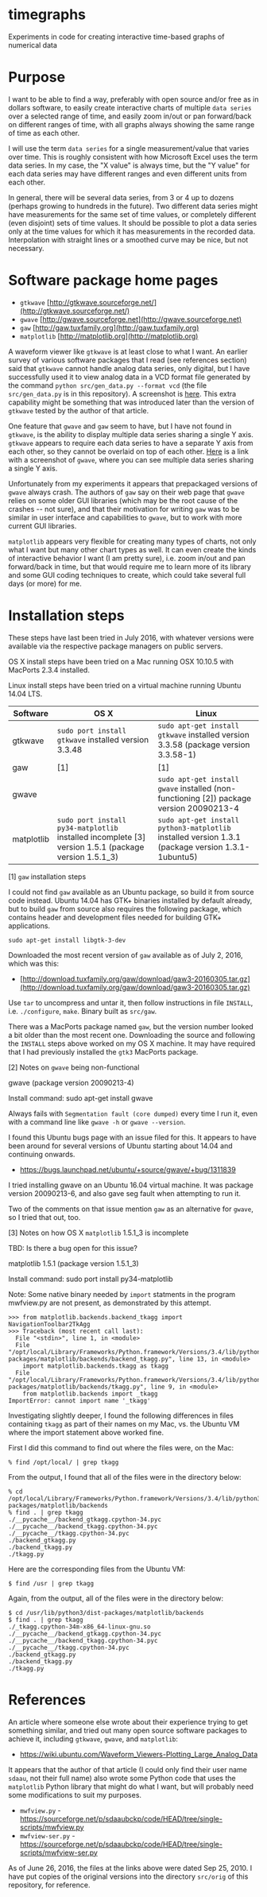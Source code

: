 # timegraphs
Experiments in code for creating interactive time-based graphs of numerical data


# Purpose

I want to be able to find a way, preferably with open source and/or
free as in dollars software, to easily create interactive charts of
multiple `data series` over a selected range of time, and easily zoom
in/out or pan forward/back on different ranges of time, with all
graphs always showing the same range of time as each other.

I will use the term `data series` for a single measurement/value that
varies over time.  This is roughly consistent with how Microsoft Excel
uses the term data series.  In my case, the "X value" is always time,
but the "Y value" for each data series may have different ranges and
even different units from each other.

In general, there will be several data series, from 3 or 4 up to
dozens (perhaps growing to hundreds in the future).  Two different
data series might have measurements for the same set of time values,
or completely different (even disjoint) sets of time values.  It
should be possible to plot a data series only at the time values for
which it has measurements in the recorded data.  Interpolation with
straight lines or a smoothed curve may be nice, but not necessary.


# Software package home pages

* `gtkwave` [http://gtkwave.sourceforge.net/](http://gtkwave.sourceforge.net/)
* `gwave` [http://gwave.sourceforge.net](http://gwave.sourceforge.net)
* `gaw` [http://gaw.tuxfamily.org](http://gaw.tuxfamily.org)
* `matplotlib` [http://matplotlib.org](http://matplotlib.org)

A waveform viewer like `gtkwave` is at least close to what I want.  An
earlier survey of various software packages that I read (see
references section) said that `gtkwave` cannot handle analog data
series, only digital, but I have successfully used it to view analog
data in a VCD format file generated by the command `python
src/gen_data.py --format vcd` (the file `src/gen_data.py` is in this
repository).  A screenshot is
[here](doc/gtkwave-screenshot-2-analog-data-series.png).  This extra
capability might be something that was introduced later than the
version of `gtkwave` tested by the author of that article.

One feature that `gwave` and `gaw` seem to have, but I have not found
in `gtkwave`, is the ability to display multiple data series sharing a
single Y axis.  `gtkwave` appears to require each data series to have
a separate Y axis from each other, so they cannot be overlaid on top
of each other.  [Here](http://gwave.sourceforge.net/gwave.png) is a
link with a screenshot of `gwave`, where you can see multiple data
series sharing a single Y axis.

Unfortunately from my experiments it appears that prepackaged versions
of `gwave` always crash.  The authors of `gaw` say on their web page
that `gwave` relies on some older GUI libraries (which may be the root
cause of the crashes -- not sure), and that their motivation for
writing `gaw` was to be similar in user interface and capabilities to
`gwave`, but to work with more current GUI libraries.

`matplotlib` appears very flexible for creating many types of charts,
not only what I want but many other chart types as well.  It can even
create the kinds of interactive behavior I want (I am pretty sure),
i.e. zoom in/out and pan forward/back in time, but that would require
me to learn more of its library and some GUI coding techniques to
create, which could take several full days (or more) for me.



# Installation steps

These steps have last been tried in July 2016, with whatever versions
were available via the respective package managers on public servers.

OS X install steps have been tried on a Mac running OSX 10.10.5 with
MacPorts 2.3.4 installed.

Linux install steps have been tried on a virtual machine running
Ubuntu 14.04 LTS.

| Software | OS X | Linux |
| -------- | ---- | ----- |
| gtkwave | `sudo port install gtkwave` installed version 3.3.48 | `sudo apt-get install gtkwave` installed version 3.3.58 (package version 3.3.58-1) |
| gaw | [1] | [1] |
| gwave | | `sudo apt-get install gwave` installed (non-functioning [2]) package version 20090213-4 |
| matplotlib | `sudo port install py34-matplotlib` installed incomplete [3] version 1.5.1 (package version 1.5.1_3) | `sudo apt-get install python3-matplotlib` installed version 1.3.1 (package version 1.3.1-1ubuntu5) |


[1] `gaw` installation steps

I could not find `gaw` available as an Ubuntu package, so build it
from source code instead.  Ubuntu 14.04 has GTK+ binaries installed by
default already, but to build `gaw` from source also requires the
following package, which contains header and development files needed
for building GTK+ applications.

    sudo apt-get install libgtk-3-dev

Downloaded the most recent version of `gaw` available as of July 2,
2016, which was this:

* [http://download.tuxfamily.org/gaw/download/gaw3-20160305.tar.gz](http://download.tuxfamily.org/gaw/download/gaw3-20160305.tar.gz)

Use `tar` to uncompress and untar it, then follow instructions in file
`INSTALL`, i.e. `./configure`, `make`.  Binary built as `src/gaw`.

There was a MacPorts package named `gaw`, but the version number
looked a bit older than the most recent one.  Downloading the source
and following the `INSTALL` steps above worked on my OS X machine.  It
may have required that I had previously installed the `gtk3` MacPorts
package.


[2] Notes on `gwave` being non-functional

gwave (package version 20090213-4)

Install command: sudo apt-get install gwave

Always fails with `Segmentation fault (core dumped)` every time I run
it, even with a command line like `gwave -h` or `gwave --version`.

I found this Ubuntu bugs page with an issue filed for this.  It
appears to have been around for several versions of Ubuntu starting
about 14.04 and continuing onwards.

* https://bugs.launchpad.net/ubuntu/+source/gwave/+bug/1311839

I tried installing gwave on an Ubuntu 16.04 virtual machine.  It was
package version 20090213-6, and also gave seg fault when attempting to
run it.

Two of the comments on that issue mention `gaw` as an alternative for
`gwave`, so I tried that out, too.


[3] Notes on how OS X `matplotlib` 1.5.1_3 is incomplete

TBD: Is there a bug open for this issue?

matplotlib 1.5.1 (package version 1.5.1_3)

Install command: sudo port install py34-matplotlib

Note: Some native binary needed by `import` statments in the program
mwfview.py are not present, as demonstrated by this attempt.

    >>> from matplotlib.backends.backend_tkagg import NavigationToolbar2TkAgg
    >>> Traceback (most recent call last):
      File "<stdin>", line 1, in <module>
      File "/opt/local/Library/Frameworks/Python.framework/Versions/3.4/lib/python3.4/site-packages/matplotlib/backends/backend_tkagg.py", line 13, in <module>
        import matplotlib.backends.tkagg as tkagg
      File "/opt/local/Library/Frameworks/Python.framework/Versions/3.4/lib/python3.4/site-packages/matplotlib/backends/tkagg.py", line 9, in <module>
        from matplotlib.backends import _tkagg
    ImportError: cannot import name '_tkagg'

Investigating slightly deeper, I found the following differences in
files containing `tkagg` as part of their names on my Mac, vs. the
Ubuntu VM where the import statement above worked fine.

First I did this command to find out where the files were, on the Mac:

    % find /opt/local/ | grep tkagg

From the output, I found that all of the files were in the directory
below:

    % cd /opt/local/Library/Frameworks/Python.framework/Versions/3.4/lib/python3.4/site-packages/matplotlib/backends
    % find . | grep tkagg
    ./__pycache__/backend_gtkagg.cpython-34.pyc
    ./__pycache__/backend_tkagg.cpython-34.pyc
    ./__pycache__/tkagg.cpython-34.pyc
    ./backend_gtkagg.py
    ./backend_tkagg.py
    ./tkagg.py

Here are the corresponding files from the Ubuntu VM:

    $ find /usr | grep tkagg

Again, from the output, all of the files were in the directory below:

    $ cd /usr/lib/python3/dist-packages/matplotlib/backends
    $ find . | grep tkagg
    ./_tkagg.cpython-34m-x86_64-linux-gnu.so
    ./__pycache__/backend_gtkagg.cpython-34.pyc
    ./__pycache__/backend_tkagg.cpython-34.pyc
    ./__pycache__/tkagg.cpython-34.pyc
    ./backend_gtkagg.py
    ./backend_tkagg.py
    ./tkagg.py



# References

An article where someone else wrote about their experience trying to
get something similar, and tried out many open source software
packages to achieve it, including `gtkwave`, `gwave`, and
`matplotlib`:

* https://wiki.ubuntu.com/Waveform_Viewers-Plotting_Large_Analog_Data

It appears that the author of that article (I could only find their
user name `sdaau`, not their full name) also wrote some Python code
that uses the `matplotlib` Python library that might do what I want,
but will probably need some modifications to suit my purposes.

* `mwfview.py` - https://sourceforge.net/p/sdaaubckp/code/HEAD/tree/single-scripts/mwfview.py
* `mwfview-ser.py` - https://sourceforge.net/p/sdaaubckp/code/HEAD/tree/single-scripts/mwfview-ser.py

As of June 26, 2016, the files at the links above were dated Sep 25,
2010.  I have put copies of the original versions into the directory
`src/orig` of this repository, for reference.
